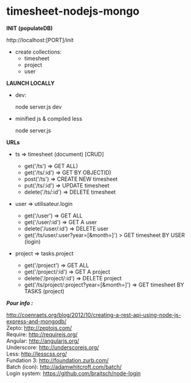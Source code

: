 timesheet-nodejs-mongo
======================

__INIT (populateDB)__

http://localhost:[PORT]/init <br/>
* create collections:<br/>
    - timesheet<br/>
    - project <br/>
    - user<br />

__LAUNCH LOCALLY__

* dev:

    node server.js dev

* minified js & compiled less

    node server.js


__URLs__

* ts => timesheet (document) [CRUD]<br/>
	- get('/ts') => GET ALL)<br/>
	- get('/ts/:id') => GET BY OBJECTID)<br/>
	- post('/ts') => CREATE NEW timesheet <br/>
	- put('/ts/:id') => UPDATE timesheet <br/>
	- delete('/ts/:id') => DELETE timesheet<br/>

* user => utilisateur.login<br/>
    - get('/user') => GET ALL<br/>
    - get('/user/:id') => GET A user<br/>
    - delete('/user/:id') => DELETE user<br/>
	- get('/ts/user/:user?year=[&month=]') > GET timesheet BY USER (login)  <br/>

* project => tasks.project<br/>
    - get('/project') => GET ALL<br/>
    - get('/project/:id') => GET A project<br/>
    - delete('/project/:id') => DELETE project<br/>
	- get('/ts/project/:project?year=[&month=]') => GET timesheet BY TASKS (project) <br/>



___Pour info :___

http://coenraets.org/blog/2012/10/creating-a-rest-api-using-node-js-express-and-mongodb/<br />
Zepto: http://zeptojs.com/<br />
Require: http://requirejs.org/<br />
Angular: http://angularjs.org/<br />
Underscore: http://underscorejs.org/<br />
Less: http://lesscss.org/<br />
Fundation 3: http://foundation.zurb.com/<br />
Batch (icon): http://adamwhitcroft.com/batch/<br />
Login system: https://github.com/braitsch/node-login<br />
